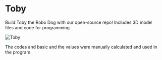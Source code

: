 # Toby
Build Toby the Robo Dog with our open-source repo! Includes 3D model files and code for programming. 

![Toby](https://i.pinimg.com/originals/70/98/9e/70989ecb0258f566b9af13e876cf7dce.gif)


The codes and basic and the values were manually calculated and used in the program.
